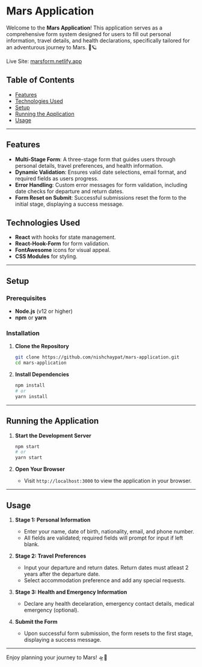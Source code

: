 # Mars Application 

Welcome to the **Mars Application**! This application serves as a comprehensive form system designed for users to fill out personal information, travel details, and health declarations, specifically tailored for an adventurous journey to Mars. 🌌🪐

Live Site: [marsform.netlify.app](https://marsform.netlify.app/)

## Table of Contents
- [Features](#features)
- [Technologies Used](#technologies-used)
- [Setup](#setup)
- [Running the Application](#running-the-application)
- [Usage](#usage)

---

## Features

- **Multi-Stage Form**: A three-stage form that guides users through personal details, travel preferences, and health information.
- **Dynamic Validation**: Ensures valid date selections, email format, and required fields as users progress.
- **Error Handling**: Custom error messages for form validation, including date checks for departure and return dates.
- **Form Reset on Submit**: Successful submissions reset the form to the initial stage, displaying a success message.

## Technologies Used

- **React** with hooks for state management.
- **React-Hook-Form** for form validation.
- **FontAwesome** icons for visual appeal.
- **CSS Modules** for styling.

---

## Setup

### Prerequisites
- **Node.js** (v12 or higher)
- **npm** or **yarn**

### Installation

1. **Clone the Repository**
    ```bash
    git clone https://github.com/nishchaypat/mars-application.git
    cd mars-application
    ```

2. **Install Dependencies**
    ```bash
    npm install
    # or
    yarn install
    ```

---

## Running the Application

1. **Start the Development Server**
    ```bash
    npm start
    # or
    yarn start
    ```

2. **Open Your Browser**
   - Visit `http://localhost:3000` to view the application in your browser.

---

## Usage

1. **Stage 1: Personal Information**
    - Enter your name, date of birth, nationality, email, and phone number.
    - All fields are validated; required fields will prompt for input if left blank.

2. **Stage 2: Travel Preferences**
    - Input your departure and return dates. Return dates must atleast 2 years after the departure date.
    - Select accommodation preference and add any special requests.

3. **Stage 3: Health and Emergency Information**
    - Declare any health decelaration, emergency contact details, medical emergency (optional).

4. **Submit the Form**
    - Upon successful form submission, the form resets to the first stage, displaying a success message.

---

Enjoy planning your journey to Mars! 🛸🌠
